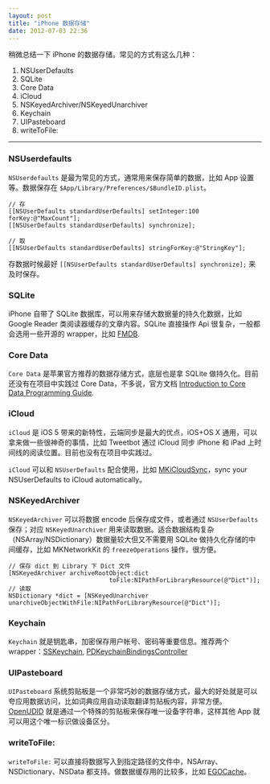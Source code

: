 ```yaml
---
layout: post
title: "iPhone 数据存储"
date: 2012-07-03 22:36
---
```


稍微总结一下 iPhone 的数据存储。常见的方式有这么几种：

1. NSUserDefaults
1. SQLite
1. Core Data
1. iCloud
1. NSKeyedArchiver/NSKeyedUnarchiver
1. Keychain
1. UIPasteboard
1. writeToFile:

----

### NSUserdefaults

`NSUserdefaults` 是最为常见的方式，通常用来保存简单的数据，比如 App 设置等。数据保存在 `$App/Library/Preferences/$BundleID.plist`。

```
// 存
[[NSUserDefaults standardUserDefaults] setInteger:100 forKey:@"MaxCount"];
[[NSUserDefaults standardUserDefaults] synchronize];

// 取
[[NSUserDefaults standardUserDefaults] stringForKey:@"StringKey"];
```

存数据时候最好 `[[NSUserDefaults standardUserDefaults] synchronize];` 来及时保存。

### SQLite

iPhone 自带了 SQLite 数据库，可以用来存储大数据量的持久化数据，比如 Google Reader 类阅读器缓存的文章内容。SQLite 直接操作 Api 很复杂，一般都会选用一些开源的 wrapper，比如 [FMDB][1].

### Core Data

`Core Data` 是苹果官方推荐的数据存储方式，底层也是拿 SQLite 做持久化。目前还没有在项目中实践过 Core Data，不多说，官方文档 [Introduction to Core Data Programming Guide][2].

### iCloud

`iCloud` 是 iOS 5 带来的新特性，云端同步是最大的优点，iOS+OS X 通用，可以拿来做一些很神奇的事情，比如 Tweetbot 通过 iCloud 同步 iPhone 和 iPad 上时间线的阅读位置。目前也没有在项目中实践过。

`iCloud` 可以和 `NSUserDefaults` 配合使用，比如 [MKiCloudSync][3]，sync your NSUserDefaults to iCloud automatically。

### NSKeyedArchiver

`NSKeyedArchiver` 可以将数据 encode 后保存成文件，或者通过 `NSUserDefaults` 保存；对应 `NSKeyedUnarchiver` 用来读取数据。适合数据结构复杂（NSArray/NSDictionary）数据量较大但又不需要用 SQLite 做持久化存储的中间缓存，比如 MKNetworkKit 的 `freezeOperations` 操作，很方便。

```
// 保存 dict 到 Library 下 Dict 文件
[NSKeyedArchiver archiveRootObject:dict
                            toFile:NIPathForLibraryResource(@"Dict")];
// 读取
NSDictionary *dict = [NSKeyedUnarchiver unarchiveObjectWithFile:NIPathForLibraryResource(@"Dict")];
```

### Keychain

`Keychain` 就是钥匙串，加密保存用户帐号、密码等重要信息。推荐两个 wrapper：[SSKeychain][4], [PDKeychainBindingsController][5]

### UIPasteboard

`UIPasteboard` 系统剪贴板是一个非常巧妙的数据存储方式，最大的好处就是可以夸应用数据访问，比如词典应用自动读取翻译剪贴板内容，非常方便。[OpenUDID][6] 就是通过一个特殊的剪贴板来保存唯一设备字符串，这样其他 App 就可以用这个唯一标识做设备区分。

### writeToFile:

`writeToFile:` 可以直接将数据写入到指定路径的文件中，NSArray、NSDictionary、NSData 都支持。做数据缓存用的比较多，比如 [EGOCache][7]。

[1]:https://github.com/ccgus/fmdb
[2]:https://developer.apple.com/library/mac/#documentation/cocoa/Conceptual/CoreData/cdProgrammingGuide.html
[3]:https://github.com/MugunthKumar/MKiCloudSync
[4]:https://github.com/samsoffes/sskeychain
[5]:https://github.com/carlbrown/PDKeychainBindingsController
[6]:https://github.com/ylechelle/OpenUDID/
[7]:https://github.com/enormego/EGOCache

